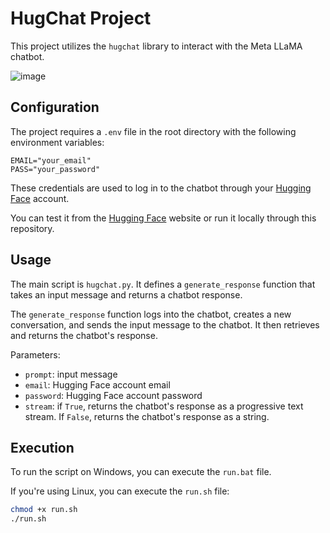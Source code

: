 # HugChat Project

This project utilizes the `hugchat` library to interact with the Meta LLaMA chatbot.

![image](https://github.com/byronnDev/HuggingChatCLI/assets/38868773/e02d1973-aaad-4921-8f63-42f9e1b0ab85)

## Configuration

The project requires a `.env` file in the root directory with the following environment variables:

```
EMAIL="your_email"
PASS="your_password"
```

These credentials are used to log in to the chatbot through your [Hugging Face](https://huggingface.co/) account.

You can test it from the [Hugging Face](https://huggingface.co/) website or run it locally through this repository.

## Usage

The main script is `hugchat.py`. It defines a `generate_response` function that takes an input message and returns a chatbot response.

The `generate_response` function logs into the chatbot, creates a new conversation, and sends the input message to the chatbot. It then retrieves and returns the chatbot's response.

Parameters:
- `prompt`: input message
- `email`: Hugging Face account email
- `password`: Hugging Face account password
- `stream`: if `True`, returns the chatbot's response as a progressive text stream. If `False`, returns the chatbot's response as a string.

## Execution

To run the script on Windows, you can execute the `run.bat` file.

If you're using Linux, you can execute the `run.sh` file:

```bash
chmod +x run.sh
./run.sh
```
